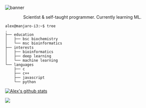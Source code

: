 ![banner](https://user-images.githubusercontent.com/101715326/158585781-04004098-f9e2-40c3-9350-010361799459.png)

<p align='center'>
    Scientist & self-taught programmer. Currently learning ML.
</p>

```
alex@manjaro-i3:~$ tree
.
├── education
│   ├── bsc biochemistry
│   └── msc bioinformatics
├── interests
│   ├── bioinformatics
│   ├── deep learning
│   └── machine learning
└── languages
    ├── c
    ├── c++
    ├── javascript
    └── python
```

[![Alex's github stats](https://github-readme-stats.vercel.app/api?username=escasinas&theme=monokai&show_icons=true)](https://github.com/escasinas)

![](https://komarev.com/ghpvc/?username=escasinas&color=orange)
